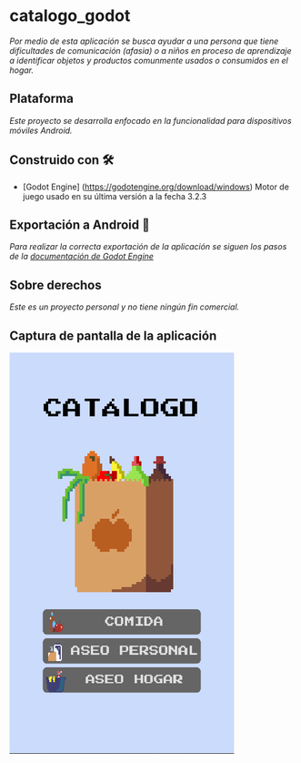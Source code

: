 # catalogo_godot

_Por medio de esta aplicación se busca ayudar a una persona que tiene dificultades de comunicación (afasia) o a niños en proceso de aprendizaje a identificar objetos y productos comunmente usados o consumidos en el hogar._

## Plataforma 

_Este proyecto se desarrolla enfocado en la funcionalidad para dispositivos móviles Android._

## Construido con 🛠

* [Godot Engine] (https://godotengine.org/download/windows) Motor de juego usado en su última versión a la fecha 3.2.3

## Exportación a Android 📱

_Para realizar la correcta exportación de la aplicación se siguen los pasos de la [documentación de Godot Engine](https://docs.godotengine.org/es/stable/getting_started/workflow/export/exporting_for_android.html)_

## Sobre derechos

_Este es un proyecto personal y no tiene ningún fin comercial._

## Captura de pantalla de la aplicación

![pantalla principal](Screenshots/Main.png)